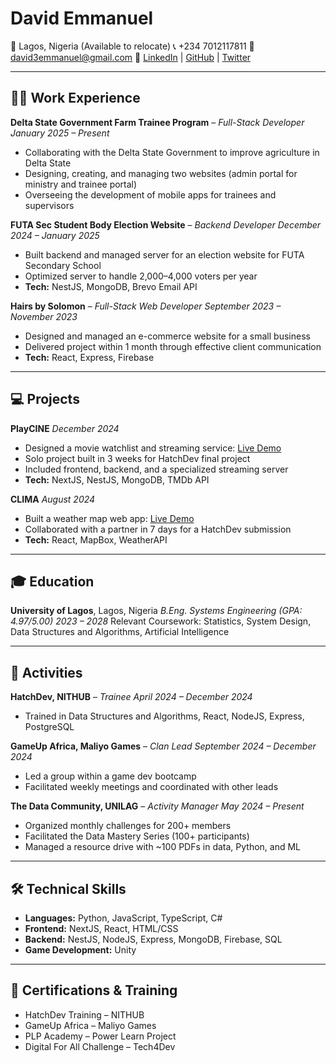# David Emmanuel

📍 Lagos, Nigeria (Available to relocate)
📞 +234 7012117811
📧 [david3emmanuel@gmail.com](mailto:david3emmanuel@gmail.com)
🔗 [LinkedIn](https://linkedin.com/in/David3Emmanuel) | [GitHub](https://github.com/David3Emmanuel) | [Twitter](https://twitter.com/David3Emmnauel)

---

## 🧑‍💼 Work Experience

**Delta State Government Farm Trainee Program** – _Full-Stack Developer_
_January 2025 – Present_

- Collaborating with the Delta State Government to improve agriculture in Delta State
- Designing, creating, and managing two websites (admin portal for ministry and trainee portal)
- Overseeing the development of mobile apps for trainees and supervisors

**FUTA Sec Student Body Election Website** – _Backend Developer_
_December 2024 – January 2025_

- Built backend and managed server for an election website for FUTA Secondary School
- Optimized server to handle 2,000–4,000 voters per year
- **Tech:** NestJS, MongoDB, Brevo Email API

**Hairs by Solomon** – _Full-Stack Web Developer_
_September 2023 – November 2023_

- Designed and managed an e-commerce website for a small business
- Delivered project within 1 month through effective client communication
- **Tech:** React, Express, Firebase

---

## 💻 Projects

**PlayCINE**
_December 2024_

- Designed a movie watchlist and streaming service: [Live Demo](https://movie-app-frontend-zw19.onrender.com)
- Solo project built in 3 weeks for HatchDev final project
- Included frontend, backend, and a specialized streaming server
- **Tech:** NextJS, NestJS, MongoDB, TMDb API

**CLIMA**
_August 2024_

- Built a weather map web app: [Live Demo](https://weather-hatchdev.vercel.app)
- Collaborated with a partner in 7 days for a HatchDev submission
- **Tech:** React, MapBox, WeatherAPI

---

## 🎓 Education

**University of Lagos**, Lagos, Nigeria
_B.Eng. Systems Engineering (GPA: 4.97/5.00)_
_2023 – 2028_
Relevant Coursework: Statistics, System Design, Data Structures and Algorithms, Artificial Intelligence

---

## 🎯 Activities

**HatchDev, NITHUB** – _Trainee_
_April 2024 – December 2024_

- Trained in Data Structures and Algorithms, React, NodeJS, Express, PostgreSQL

**GameUp Africa, Maliyo Games** – _Clan Lead_
_September 2024 – December 2024_

- Led a group within a game dev bootcamp
- Facilitated weekly meetings and coordinated with other leads

**The Data Community, UNILAG** – _Activity Manager_
_May 2024 – Present_

- Organized monthly challenges for 200+ members
- Facilitated the Data Mastery Series (100+ participants)
- Managed a resource drive with \~100 PDFs in data, Python, and ML

---

## 🛠️ Technical Skills

- **Languages:** Python, JavaScript, TypeScript, C#
- **Frontend:** NextJS, React, HTML/CSS
- **Backend:** NestJS, NodeJS, Express, MongoDB, Firebase, SQL
- **Game Development:** Unity

---

## 📜 Certifications & Training

- HatchDev Training – NITHUB
- GameUp Africa – Maliyo Games
- PLP Academy – Power Learn Project
- Digital For All Challenge – Tech4Dev
